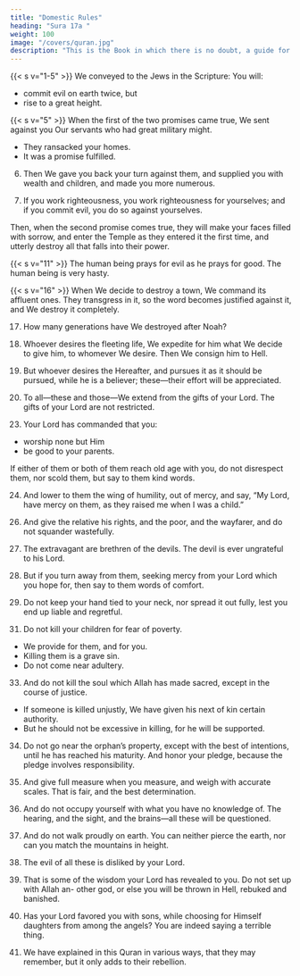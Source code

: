 ```yaml
---
title: "Domestic Rules"
heading: "Sura 17a "
weight: 100
image: "/covers/quran.jpg"
description: "This is the Book in which there is no doubt, a guide for the righteous."
---
```



<!-- {{< s v="1" >}}  Glory to Him who journeyed His servant by night, from the Sacred Mosque, to the Farthest Mosque, whose precincts We have blessed, in order to show him of Our wonders. He is the Listener, the Beholder.

{{< s v="2" >}}  And We gave Moses the Scripture, and made it a guide for the Jews:
Take none for protector other than Me.

{{< s v="3" >}}  The descendants of those We carried with Noah. He was an appreciative servant. -->

{{< s v="1-5" >}}  We conveyed to the Jews in the Scripture: You will:
- commit evil on earth twice, but
- rise to a great height.

{{< s v="5" >}}  When the first of the two promises came true, We sent against you Our servants who had great military might. 
- They ransacked your homes. 
- It was a promise fulfilled.

6. Then We gave you back your turn against them, and supplied you with wealth and children, and made you more numerous.

7. If you work righteousness, you work righteousness for yourselves; and if you commit
evil, you do so against yourselves. 

Then, when the second promise comes true, they will make your faces filled with sorrow, and enter the Temple as they entered it the first
time, and utterly destroy all that falls into their power.

<!-- 8. Perhaps your Lord will have mercy on you.

But if you revert, We will revert. We have made Hell a prison for the disbelievers. -->

<!-- {{< s v="9" >}}  This Quran guides to what is most upright; and it gives good news to the believers who
do good deeds, that they will have a great reward.{{< s v="10" >}}  And those who do not believe in the Here-
after—We have prepared for them a painful punishment. -->

{{< s v="11" >}}  The human being prays for evil as he prays for good. The human being is very hasty.

<!-- 12. We have made the night and the day 2 wonders. We erased the wonder of the night, and made the wonder of the day revealing, that you may seek bounty from your Lord, and know the number of years, and the calculation. We have explained all things in detail.

13. For every person We have attached his fate to his neck. And on the Day of Resurrection, We will bring out for him a book which he will find spread open.

14. “Read your book; today there will be none but yourself to call you to account.” -->

<!-- 15. Whoever is guided—is guided for his own good. And whoever goes astray—goes astray
to his detriment. No burdened soul carries
the burdens of another, nor do We ever punish until We have sent a messenger. -->

{{< s v="16" >}} When We decide to destroy a town, We command its affluent ones. They transgress in
it, so the word becomes justified against it, and We destroy it completely.

17. How many generations have We destroyed after Noah? <!-- Your Lord is sufficient as Knower and Beholder of the sins of his servants. -->

18. Whoever desires the fleeting life, We expedite for him what We decide to give him, to whomever We desire. Then We consign him to Hell.

19. But whoever desires the Hereafter, and pursues it as it should be pursued, while he is a believer; these—their effort will be appreciated.

20. To all—these and those—We extend from the gifts of your Lord. The gifts of your Lord are not restricted.
<!-- 
21. See how We have favored some of them over others; yet the Hereafter is greater in ranks, and greater in favors.

22. Do not set up another god with Allah, lest you become condemned and damned. -->

23. Your Lord has commanded that you:
- worship none but Him
- be good to your parents. 

If either of them or both of them reach old age with you, do not disrespect them, nor scold them, but say to them kind words.

24. And lower to them the wing of humility, out of mercy, and say, “My Lord, have mercy on them, as they raised me when I was a child.”

<!-- 25. Your Lord knows best what is in your minds. If you are righteous—He is Forgiving to the obedient. -->

26. And give the relative his rights, and the poor, and the wayfarer, and do not squander wastefully.

27. The extravagant are brethren of the devils. The devil is ever ungrateful to his Lord.

28. But if you turn away from them, seeking mercy from your Lord which you hope for, then say to them words of comfort.

29. Do not keep your hand tied to your neck, nor spread it out fully, lest you end up liable and regretful.

<!-- 30. Your Lord expands the provision for whomever He wills, and restricts it. He is fully Informed, Observant of His servants. -->

31. Do not kill your children for fear of poverty. 
- We provide for them, and for you.
- Killing them is a grave sin.
- Do not come near adultery. 

33. And do not kill the soul which Allah has made sacred, except in the course of justice.
- If someone is killed unjustly, We have given his next of kin certain authority. 
- But he should not be excessive in killing, for he will be supported.

34. Do not go near the orphan’s property, except with the best of intentions, until he has reached his maturity. And honor your pledge, because the pledge involves responsibility.

35. And give full measure when you measure, and weigh with accurate scales. That is fair,
and the best determination.

36. And do not occupy yourself with what you have no knowledge of. The hearing, and the
sight, and the brains—all these will be questioned.

37. And do not walk proudly on earth. You can neither pierce the earth, nor can you match the mountains in height.

38. The evil of all these is disliked by your Lord.

39. That is some of the wisdom your Lord has revealed to you. Do not set up with Allah an-
other god, or else you will be thrown in Hell, rebuked and banished.

40. Has your Lord favored you with sons, while choosing for Himself daughters from
among the angels? You are indeed saying a terrible thing.

41. We have explained in this Quran in various ways, that they may remember, but it only
adds to their rebellion.

<!-- 42. Say, “If there were other gods with Him, as they say, they would have sought a way to the
Lord of the Throne.”

43. Be He glorified. He is exalted, far above what they say.

44. Praising Him are the seven heavens, and the earth, and everyone in them. There is not
a thing that does not glorify Him with praise, but you do not understand their praises.  -->

